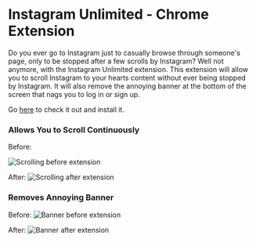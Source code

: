 # Instagram Unlimited - Chrome Extension

Do you ever go to Instagram just to casually browse through someone's page, only to be stopped after a few scrolls by Instagram? Well not anymore, with the Instagram Unlimited extension. This extension will allow you to scroll Instagram to your hearts content without ever being stopped by Instagram. It will also remove the annoying banner at the bottom of the screen that nags you to log in or sign up.

Go [here](https://chrome.google.com/webstore/detail/instagram-unlimited/ipmehihejmhfhhieejoaclnmeoedijen) to check it out and install it.

### Allows You to Scroll Continuously

Before:

![Scrolling before extension](https://raw.githubusercontent.com/spencercorwin/instagram-unlimited/master/media/screenshots/sized-converted/before-2.png)

After:
![Scrolling after extension](https://raw.githubusercontent.com/spencercorwin/instagram-unlimited/master/media/screenshots/sized-converted/after-2.png)

### Removes Annoying Banner

Before:
![Banner before extension](https://raw.githubusercontent.com/spencercorwin/instagram-unlimited/master/media/screenshots/sized-converted/before-1.png)

After:
![Banner after extension](https://raw.githubusercontent.com/spencercorwin/instagram-unlimited/master/media/screenshots/sized-converted/after-1.png)
